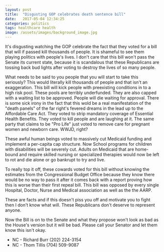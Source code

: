 ```yaml
---
layout: post
title:  "Disgusting GOP celebrates death sentence bill"
date:   2017-05-04 12:34:25
categories: politics
tags: healthcare health
image: /assets/images/background_image.jpg
---
```


It's disgusting watching the GOP celebrate the fact that they voted for a bill that will if passed kill thousands of people. It is shameful to see them playing politics with people's lives. I don't care that this bill won't pass the Senate its current state, because it is scandalous that these Republicans are tossing back bud lights after voting to destroy the lives of so many people.

What needs to be said to you people that you will start to take this seriously? This would literally kill thousands of people and that isn't an exaggeration. This bill will kick people with preexisting conditions in to a high risk pool. These pools are terribly underfunded. They are also capped with a waiting list to be approved. People will die waiting for approval. There is some sick irony in the fact that this wold be a real manifestation of the "death panels" of the far right's fevered dreams in the lead up to the Affordable Care Act. They voted to strip mandatory coverage of Essential Health Benefits. They voted to kill people and are laughing at it. The same party that claims to be "Pro Life" just voted to remove care for pregnant women and newborn care. WWJD, right?

These awful human beings voted to massively cut Medicaid funding and implement a per-capita cap structure. Now School programs for children with disabilities will be severely cut. Adults on Medicaid that are home-bound and require skilled nursing or specialized therapies would now be left to rot and die alone or go bankrupt to try and live.

To really top it off, these cowards voted for this bill without knowing the estimates from the Congressional Budget Office because they know there would be no way to pass it after it comes back with a report proving how this is worse than their first repeal bill. This bill was opposed by every single Hospital, Doctor, Nurse and Medical association as well as the the AARP.

These are facts and if this doesn't piss you off and motivate you to fight then I don't know what will. These Republicans don't deserve to represent anyone.

Now the Bill is on to the Senate and what they propose won't look as bad as the House's version but it will be bad. Please call your Senator and let them know this isn't okay.

 - NC - Richard Burr (202) 224-3154
 - NC - Thom Tillis (704) 509-9087
